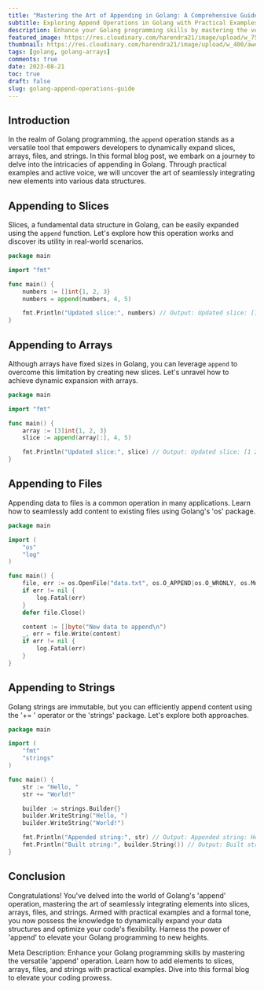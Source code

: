 ```yaml
---
title: "Mastering the Art of Appending in Golang: A Comprehensive Guide"
subtitle: Exploring Append Operations in Golang with Practical Examples
description: Enhance your Golang programming skills by mastering the versatile 'append' operation. Learn how to add elements to slices, arrays, files, and strings with practical examples. Dive into this formal blog to elevate your coding prowess.
featured_image: https://res.cloudinary.com/harendra21/image/upload/w_750/awesome-blog/awesome-golang/Mastering_the_Art_of_Appending_in_Golang_rdulpk.png
thumbnail: https://res.cloudinary.com/harendra21/image/upload/w_400/awesome-blog/awesome-golang/Mastering_the_Art_of_Appending_in_Golang_rdulpk.png
tags: [golang, golang-arrays]
comments: true
date: 2023-08-21
toc: true
draft: false
slug: golang-append-operations-guide
---
```


## Introduction

In the realm of Golang programming, the `append` operation stands as a versatile tool that empowers developers to dynamically expand slices, arrays, files, and strings. In this formal blog post, we embark on a journey to delve into the intricacies of appending in Golang. Through practical examples and active voice, we will uncover the art of seamlessly integrating new elements into various data structures.

## Appending to Slices

Slices, a fundamental data structure in Golang, can be easily expanded using the `append` function. Let's explore how this operation works and discover its utility in real-world scenarios.

```go
package main

import "fmt"

func main() {
    numbers := []int{1, 2, 3}
    numbers = append(numbers, 4, 5)

    fmt.Println("Updated slice:", numbers) // Output: Updated slice: [1 2 3 4 5]
}
```

## Appending to Arrays

Although arrays have fixed sizes in Golang, you can leverage `append` to overcome this limitation by creating new slices. Let's unravel how to achieve dynamic expansion with arrays.

```go
package main

import "fmt"

func main() {
    array := [3]int{1, 2, 3}
    slice := append(array[:], 4, 5)

    fmt.Println("Updated slice:", slice) // Output: Updated slice: [1 2 3 4 5]
}
```

## Appending to Files

Appending data to files is a common operation in many applications. Learn how to seamlessly add content to existing files using Golang's 'os' package.

```go
package main

import (
    "os"
    "log"
)

func main() {
    file, err := os.OpenFile("data.txt", os.O_APPEND|os.O_WRONLY, os.ModeAppend)
    if err != nil {
        log.Fatal(err)
    }
    defer file.Close()

    content := []byte("New data to append\n")
    _, err = file.Write(content)
    if err != nil {
        log.Fatal(err)
    }
}
```

## Appending to Strings

Golang strings are immutable, but you can efficiently append content using the '+= ' operator or the 'strings' package. Let's explore both approaches.

```go
package main

import (
    "fmt"
    "strings"
)

func main() {
    str := "Hello, "
    str += "World!"

    builder := strings.Builder{}
    builder.WriteString("Hello, ")
    builder.WriteString("World!")

    fmt.Println("Appended string:", str) // Output: Appended string: Hello, World!
    fmt.Println("Built string:", builder.String()) // Output: Built string: Hello, World!
}
```

## Conclusion

Congratulations! You've delved into the world of Golang's 'append' operation, mastering the art of seamlessly integrating elements into slices, arrays, files, and strings. Armed with practical examples and a formal tone, you now possess the knowledge to dynamically expand your data structures and optimize your code's flexibility. Harness the power of 'append' to elevate your Golang programming to new heights.

Meta Description: Enhance your Golang programming skills by mastering the versatile 'append' operation. Learn how to add elements to slices, arrays, files, and strings with practical examples. Dive into this formal blog to elevate your coding prowess.